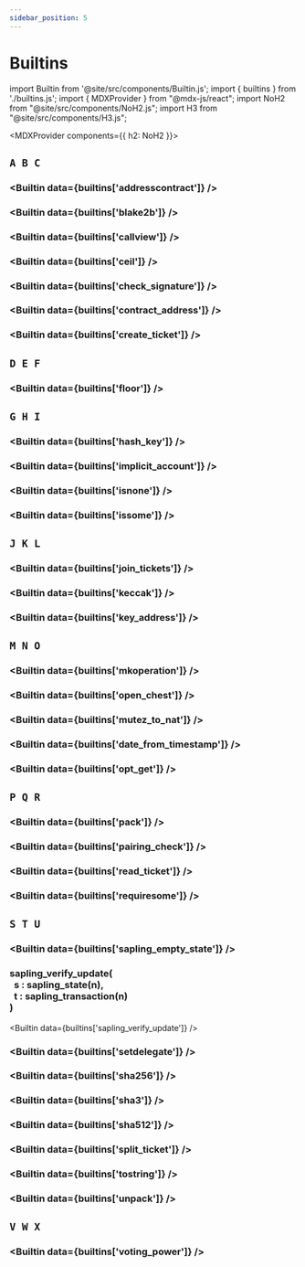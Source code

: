```yaml
---
sidebar_position: 5
---
```


# Builtins

import Builtin from '@site/src/components/Builtin.js';
import { builtins } from './builtins.js';
import { MDXProvider } from "@mdx-js/react";
import NoH2 from "@site/src/components/NoH2.js";
import H3 from "@site/src/components/H3.js";

<MDXProvider components={{ h2: NoH2 }}>

## `A B C`

<H3 page="builtins" value="address_to_contract(a : address)" />

<Builtin data={builtins['addresscontract']} />

<H3 page="builtins" value="blake2b(b : bytes)" />

<Builtin data={builtins['blake2b']} />

<H3 page="builtins" value="callview<T>(a : address, id : string, arg : X)"/>

<Builtin data={builtins['callview']} />

<H3 page="builtins" value="ceil(r : rational)" />

<Builtin data={builtins['ceil']} />

<H3 page="builtins" value="check_signature(k : key, s : signature, b : bytes)" />

<Builtin data={builtins['check_signature']} />

<H3 page="builtins" value="contract_address(c : contract<T>)" />

<Builtin data={builtins['contract_address']} />

<H3 page="builtins" value="create_ticket(s : T, n : nat)" />

<Builtin data={builtins['create_ticket']} />

## `D E F`

<H3 page="builtins" value="floor(r : rational)" />

<Builtin data={builtins['floor']} />

## `G H I`

<H3 page="builtins" value="hash_key(k : key)" />

<Builtin data={builtins['hash_key']} />

<H3 page="builtins" value="implicit_account(pkh : key_hash)" />

<Builtin data={builtins['implicit_account']} />

<H3 page="builtins" value={builtins['isnone'].sig} />

<Builtin data={builtins['isnone']} />

<H3 page="builtins" value={builtins['issome'].sig} />

<Builtin data={builtins['issome']} />

## `J K L`

<H3 page="builtins" value="join_tickets(t1 : ticket<T>, t2 : ticket<T>)" />

<Builtin data={builtins['join_tickets']} />

<H3 page="builtins" value="keccak(b : bytes)" />

<Builtin data={builtins['keccak']} />

<H3 page="builtins" value="key_address(k : key)" />

<Builtin data={builtins['key_address']} />

## `M N O`

<H3 page="builtins" value="mkoperation(a : tez, c : contract<T>, arg : T)" />

<Builtin data={builtins['mkoperation']} />

<H3 page="builtins" value="open_chest(k : chest_key, c : chest, t : nat)" />

<Builtin data={builtins['open_chest']} />

<H3 page="builtins" value="mutez_to_nat(v : tez)" />

<Builtin data={builtins['mutez_to_nat']} />

<H3 page="builtins" value="date_from_timestamp(i : int)" />

<Builtin data={builtins['date_from_timestamp']} />

<H3 page="builtins" value="opt_get(o : option<T>)" />

<Builtin data={builtins['opt_get']} />

## `P Q R`

<H3 page="builtins" value={builtins['pack'].sig} />

<Builtin data={builtins['pack']} />

<H3 page="builtins" value="pairing_check(l : list<bls12_381_g1 * bls12_381_g2>)" />

<Builtin data={builtins['pairing_check']} />

<H3 page="builtins" value="read_ticket(t : ticket<T>)" />

<Builtin data={builtins['read_ticket']} />

<H3 page="builtins" value="require_some(o : option<T>, s : S)" />

<Builtin data={builtins['requiresome']} />

## `S T U`

<H3 page="builtins" value="sapling_empty_state(k : key_hash)" />

<Builtin data={builtins['sapling_empty_state']} />

<H3 page="builtins" value="sapling_verify_update">
    sapling_verify_update(<br/>&nbsp;&nbsp;s : sapling_state(n),<br/>&nbsp;&nbsp;t : sapling_transaction(n)<br/>)
</H3>

<Builtin data={builtins['sapling_verify_update']} />

<H3 page="builtins" value="set_delegate(opkh : option<key_hash>)" />

<Builtin data={builtins['setdelegate']} />

<H3 page="builtins" value="sha256(b : bytes)" />

<Builtin data={builtins['sha256']} />

<H3 page="builtins" value="sha3(b : bytes)" />

<Builtin data={builtins['sha3']} />

<H3 page="builtins" value="sha512(b : bytes)" />

<Builtin data={builtins['sha512']} />

<H3 page="builtins" value="split_ticket(t : ticket<T>, n1 : nat, n2 : nat)" />

<Builtin data={builtins['split_ticket']} />

<H3 page="builtins" value={builtins['tostring'].sig} />

<Builtin data={builtins['tostring']} />

<H3 page="builtins" value="unpack<T>(b : bytes)" />

<Builtin data={builtins['unpack']} />

## `V W X`

<H3 page="builtins" value="voting_power(k : key_hash)" />

<Builtin data={builtins['voting_power']} />














</MDXProvider>